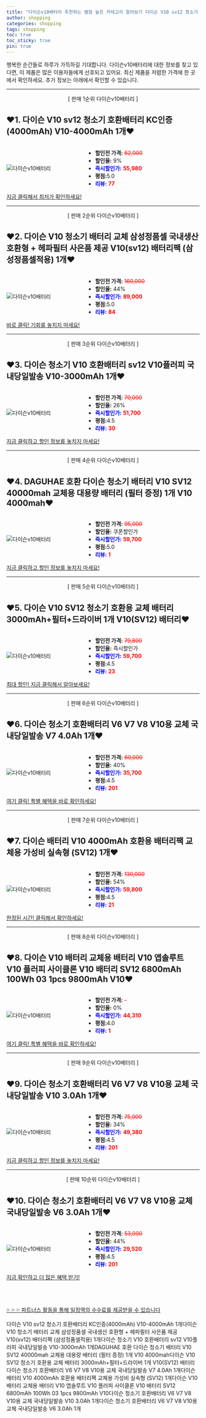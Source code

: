 ```yaml
---
title: "다이슨v10배터리 추천하는 별점 높은 카테고리 알아보기 다이슨 V10 sv12 청소기 호환배터리"
author: shopping
categories: shopping
tags: shopping
toc: true
toc_sticky: true
pin: true
---
```

행복한 순간들로 하루가 가득하길 기대합니다. 다이슨v10배터리에 대한 정보를 찾고 있다면, 이 제품은 많은 이용자들에게 선호되고 있어요. 최신 제품을 저렴한 가격에 한 곳에서 확인하세요. 추가 정보는 아래에서 확인할 수 있습니다.

---
<p class="toplist" style="margin: 0 auto; display: block; width: fit-content;">[ 판매 1순위 다이슨v10배터리 ]</p>

<h2><strong>❤️1. 다이슨 V10 sv12 청소기 호환배터리 KC인증(4000mAh) V10-4000mAh 1개❤️</strong></h2>

<div style="display: flex; align-items: center;">
    <div style="flex: 0.4;">
        <img src="https://thumbnail10.coupangcdn.com/thumbnails/remote/230x230ex/image/vendor_inventory/0756/e1096a1dafc6fadd637a1b3568a402ec999dd9b076ffbfda1a874a490bdd.jpg" alt="다이슨v10배터리" style="max-width: 100%;">
    </div>
    <div style="flex: 0.6; margin-left: 10px;">
        <ul>
            <li><strong>할인전 가격:</strong> <del style="color: red;">62,000</del></li>
            <li><strong>할인율:</strong> 9%</li>
            <li><span style='color:blue'><strong>즉시할인가:</strong></span> <span style='color:red'><strong>55,980</strong></span></li>
            <li><strong>평점:</strong>5.0</li>
            <li><span style='color:blue'><strong>리뷰:</strong></span> <span style='color:red'><strong>77</strong></span></li>
        </ul>
    </div>
</div>
<div class="center">
    <a href="https://William4Davisa.github.io?lptag=AF9450613&subid=githubio&pageKey=8051565782&traceid=V0-153&itemId=22583585981&vendorItemId=89625344734" class="myButton">
        지금 클릭해서 최저가 확인하세요!
    </a>
</div>


---
<p class="toplist" style="margin: 0 auto; display: block; width: fit-content;">[ 판매 2순위 다이슨v10배터리 ]</p>

<h2><strong>❤️2. 다이슨 V10 청소기 배터리 교체 삼성정품셀 국내생산 호환형 + 헤파필터 사은품 제공 V10(sv12) 배터리팩 (삼성정품셀적용) 1개❤️</strong></h2>

<div style="display: flex; align-items: center;">
    <div style="flex: 0.4;">
        <img src="https://thumbnail9.coupangcdn.com/thumbnails/remote/230x230ex/image/vendor_inventory/bbb5/6ff813cdf4b6dd5935eaea58cba593f26b61ac61e308a793d32bd1e0db3c.jpg" alt="다이슨v10배터리" style="max-width: 100%;">
    </div>
    <div style="flex: 0.6; margin-left: 10px;">
        <ul>
            <li><strong>할인전 가격:</strong> <del style="color: red;">160,000</del></li>
            <li><strong>할인율:</strong> 44%</li>
            <li><span style='color:blue'><strong>즉시할인가:</strong></span> <span style='color:red'><strong>89,000</strong></span></li>
            <li><strong>평점:</strong>5.0</li>
            <li><span style='color:blue'><strong>리뷰:</strong></span> <span style='color:red'><strong>84</strong></span></li>
        </ul>
    </div>
</div>
<div class="center">
    <a href="https://William4Davisa.github.io?lptag=AF9450613&subid=githubio&pageKey=7371175392&traceid=V0-153&itemId=19014736192&vendorItemId=86139296507" class="myButton">
        바로 클릭! 기회를 놓치지 마세요!
    </a>
</div>


---
<p class="toplist" style="margin: 0 auto; display: block; width: fit-content;">[ 판매 3순위 다이슨v10배터리 ]</p>

<h2><strong>❤️3. 다이슨 청소기 V10 호환배터리 sv12 V10플러피 국내당일발송 V10-3000mAh 1개❤️</strong></h2>

<div style="display: flex; align-items: center;">
    <div style="flex: 0.4;">
        <img src="https://thumbnail9.coupangcdn.com/thumbnails/remote/230x230ex/image/vendor_inventory/b0aa/f58946ff253095bc6b031bad24849ca61e7e9617547fd20b318734370610.jpg" alt="다이슨v10배터리" style="max-width: 100%;">
    </div>
    <div style="flex: 0.6; margin-left: 10px;">
        <ul>
            <li><strong>할인전 가격:</strong> <del style="color: red;">70,000</del></li>
            <li><strong>할인율:</strong> 26%</li>
            <li><span style='color:blue'><strong>즉시할인가:</strong></span> <span style='color:red'><strong>51,700</strong></span></li>
            <li><strong>평점:</strong>4.5</li>
            <li><span style='color:blue'><strong>리뷰:</strong></span> <span style='color:red'><strong>30</strong></span></li>
        </ul>
    </div>
</div>
<div class="center">
    <a href="https://William4Davisa.github.io?lptag=AF9450613&subid=githubio&pageKey=7173192650&traceid=V0-153&itemId=18076274728&vendorItemId=85229348323" class="myButton">
        지금 클릭하고 할인 정보를 놓치지 마세요!
    </a>
</div>


---
<p class="toplist" style="margin: 0 auto; display: block; width: fit-content;">[ 판매 4순위 다이슨v10배터리 ]</p>

<h2><strong>❤️4. DAGUHAE 호환 다이슨 청소기 배터리 V10 SV12 40000mah 교체용 대용량 배터리 (필터 증정) 1개 V10 4000mah❤️</strong></h2>

<div style="display: flex; align-items: center;">
    <div style="flex: 0.4;">
        <img src="https://thumbnail7.coupangcdn.com/thumbnails/remote/230x230ex/image/vendor_inventory/3c3a/37a06840c439ccce46f762ef5bc4fb1463c4dde740c3123b3cf3205ac76f.jpg" alt="다이슨v10배터리" style="max-width: 100%;">
    </div>
    <div style="flex: 0.6; margin-left: 10px;">
        <ul>
            <li><strong>할인전 가격:</strong> <del style="color: red;">95,000</del></li>
            <li><strong>할인율:</strong> 쿠폰할인가</li>
            <li><span style='color:blue'><strong>즉시할인가:</strong></span> <span style='color:red'><strong>59,700</strong></span></li>
            <li><strong>평점:</strong>5.0</li>
            <li><span style='color:blue'><strong>리뷰:</strong></span> <span style='color:red'><strong>1</strong></span></li>
        </ul>
    </div>
</div>
<div class="center">
    <a href="https://William4Davisa.github.io?lptag=AF9450613&subid=githubio&pageKey=8068627595&traceid=V0-153&itemId=22701091745&vendorItemId=89833100783" class="myButton">
        지금 클릭하고 할인 정보를 놓치지 마세요!
    </a>
</div>


---
<p class="toplist" style="margin: 0 auto; display: block; width: fit-content;">[ 판매 5순위 다이슨v10배터리 ]</p>

<h2><strong>❤️5. 다이슨 V10 SV12 청소기 호환용 교체 배터리 3000mAh+필터+드라이버 1개 V10(SV12) 배터리❤️</strong></h2>

<div style="display: flex; align-items: center;">
    <div style="flex: 0.4;">
        <img src="https://thumbnail7.coupangcdn.com/thumbnails/remote/230x230ex/image/vendor_inventory/bc3c/6adfee36d47ff4aa7c9ab31f3e1836d780919dfbcfaa08e72091ddf4e7f3.jpg" alt="다이슨v10배터리" style="max-width: 100%;">
    </div>
    <div style="flex: 0.6; margin-left: 10px;">
        <ul>
            <li><strong>할인전 가격:</strong> <del style="color: red;">79,800</del></li>
            <li><strong>할인율:</strong> 즉시할인가</li>
            <li><span style='color:blue'><strong>즉시할인가:</strong></span> <span style='color:red'><strong>59,700</strong></span></li>
            <li><strong>평점:</strong>4.5</li>
            <li><span style='color:blue'><strong>리뷰:</strong></span> <span style='color:red'><strong>23</strong></span></li>
        </ul>
    </div>
</div>
<div class="center">
    <a href="https://William4Davisa.github.io?lptag=AF9450613&subid=githubio&pageKey=7707070491&traceid=V0-153&itemId=20649598252&vendorItemId=87749806495" class="myButton">
        최대 할인! 지금 클릭해서 알아보세요!
    </a>
</div>


---
<p class="toplist" style="margin: 0 auto; display: block; width: fit-content;">[ 판매 6순위 다이슨v10배터리 ]</p>

<h2><strong>❤️6. 다이슨 청소기 호환배터리 V6 V7 V8 V10용 교체 국내당일발송 V7 4.0Ah 1개❤️</strong></h2>

<div style="display: flex; align-items: center;">
    <div style="flex: 0.4;">
        <img src="https://thumbnail7.coupangcdn.com/thumbnails/remote/230x230ex/image/vendor_inventory/e73d/57e56817eabd991257a16a262ba6e19cd5fe632decd78799433cc399f8f5.jpg" alt="다이슨v10배터리" style="max-width: 100%;">
    </div>
    <div style="flex: 0.6; margin-left: 10px;">
        <ul>
            <li><strong>할인전 가격:</strong> <del style="color: red;">60,000</del></li>
            <li><strong>할인율:</strong> 40%</li>
            <li><span style='color:blue'><strong>즉시할인가:</strong></span> <span style='color:red'><strong>35,700</strong></span></li>
            <li><strong>평점:</strong>4.5</li>
            <li><span style='color:blue'><strong>리뷰:</strong></span> <span style='color:red'><strong>201</strong></span></li>
        </ul>
    </div>
</div>
<div class="center">
    <a href="https://William4Davisa.github.io?lptag=AF9450613&subid=githubio&pageKey=7211979352&traceid=V0-153&itemId=18253871673&vendorItemId=86077895262" class="myButton">
        여기 클릭! 특별 혜택을 바로 확인하세요!
    </a>
</div>


---
<p class="toplist" style="margin: 0 auto; display: block; width: fit-content;">[ 판매 7순위 다이슨v10배터리 ]</p>

<h2><strong>❤️7. 다이슨 배터리 V10 4000mAh 호환용 배터리팩 교체용 가성비 실속형 (SV12) 1개❤️</strong></h2>

<div style="display: flex; align-items: center;">
    <div style="flex: 0.4;">
        <img src="https://thumbnail10.coupangcdn.com/thumbnails/remote/230x230ex/image/vendor_inventory/b81c/a4050e4d7a12d9240a1fefe6172e59a734cc7c187e8d83310eed672191bf.jpg" alt="다이슨v10배터리" style="max-width: 100%;">
    </div>
    <div style="flex: 0.6; margin-left: 10px;">
        <ul>
            <li><strong>할인전 가격:</strong> <del style="color: red;">130,000</del></li>
            <li><strong>할인율:</strong> 54%</li>
            <li><span style='color:blue'><strong>즉시할인가:</strong></span> <span style='color:red'><strong>59,800</strong></span></li>
            <li><strong>평점:</strong>4.5</li>
            <li><span style='color:blue'><strong>리뷰:</strong></span> <span style='color:red'><strong>21</strong></span></li>
        </ul>
    </div>
</div>
<div class="center">
    <a href="https://William4Davisa.github.io?lptag=AF9450613&subid=githubio&pageKey=7853971877&traceid=V0-153&itemId=21414776527&vendorItemId=88471065295" class="myButton">
        한정된 시간! 클릭해서 확인하세요!
    </a>
</div>


---
<p class="toplist" style="margin: 0 auto; display: block; width: fit-content;">[ 판매 8순위 다이슨v10배터리 ]</p>

<h2><strong>❤️8. 다이슨 V10 배터리 교체용 배터리 V10 앱솔루트 V10 플러피 사이클론 V10 배터리 SV12 6800mAh 100Wh 03 1pcs 9800mAh V10❤️</strong></h2>

<div style="display: flex; align-items: center;">
    <div style="flex: 0.4;">
        <img src="https://thumbnail6.coupangcdn.com/thumbnails/remote/230x230ex/image/vendor_inventory/2416/ae92e669fcaed740c44c4d5a18bd0585ae156b5774c2a29a63c4402a552c.jpg" alt="다이슨v10배터리" style="max-width: 100%;">
    </div>
    <div style="flex: 0.6; margin-left: 10px;">
        <ul>
            <li><strong>할인전 가격:</strong> <del style="color: red;">-</del></li>
            <li><strong>할인율:</strong> 0%</li>
            <li><span style='color:blue'><strong>즉시할인가:</strong></span> <span style='color:red'><strong>44,310</strong></span></li>
            <li><strong>평점:</strong>4.0</li>
            <li><span style='color:blue'><strong>리뷰:</strong></span> <span style='color:red'><strong>1</strong></span></li>
        </ul>
    </div>
</div>
<div class="center">
    <a href="https://William4Davisa.github.io?lptag=AF9450613&subid=githubio&pageKey=7846163568&traceid=V0-153&itemId=21373051185&vendorItemId=90432530546" class="myButton">
        여기 클릭! 특별 혜택을 바로 확인하세요!
    </a>
</div>


---
<p class="toplist" style="margin: 0 auto; display: block; width: fit-content;">[ 판매 9순위 다이슨v10배터리 ]</p>

<h2><strong>❤️9. 다이슨 청소기 호환배터리 V6 V7 V8 V10용 교체 국내당일발송 V10 3.0Ah 1개❤️</strong></h2>

<div style="display: flex; align-items: center;">
    <div style="flex: 0.4;">
        <img src="https://thumbnail7.coupangcdn.com/thumbnails/remote/230x230ex/image/vendor_inventory/e73d/57e56817eabd991257a16a262ba6e19cd5fe632decd78799433cc399f8f5.jpg" alt="다이슨v10배터리" style="max-width: 100%;">
    </div>
    <div style="flex: 0.6; margin-left: 10px;">
        <ul>
            <li><strong>할인전 가격:</strong> <del style="color: red;">75,000</del></li>
            <li><strong>할인율:</strong> 34%</li>
            <li><span style='color:blue'><strong>즉시할인가:</strong></span> <span style='color:red'><strong>49,380</strong></span></li>
            <li><strong>평점:</strong>4.5</li>
            <li><span style='color:blue'><strong>리뷰:</strong></span> <span style='color:red'><strong>201</strong></span></li>
        </ul>
    </div>
</div>
<div class="center">
    <a href="https://William4Davisa.github.io?lptag=AF9450613&subid=githubio&pageKey=7211979352&traceid=V0-153&itemId=18253871670&vendorItemId=86077895251" class="myButton">
        지금 클릭하고 할인 정보를 놓치지 마세요!
    </a>
</div>


---
<p class="toplist" style="margin: 0 auto; display: block; width: fit-content;">[ 판매 10순위 다이슨v10배터리 ]</p>

<h2><strong>❤️10. 다이슨 청소기 호환배터리 V6 V7 V8 V10용 교체 국내당일발송 V6 3.0Ah 1개❤️</strong></h2>

<div style="display: flex; align-items: center;">
    <div style="flex: 0.4;">
        <img src="https://thumbnail7.coupangcdn.com/thumbnails/remote/230x230ex/image/vendor_inventory/e73d/57e56817eabd991257a16a262ba6e19cd5fe632decd78799433cc399f8f5.jpg" alt="다이슨v10배터리" style="max-width: 100%;">
    </div>
    <div style="flex: 0.6; margin-left: 10px;">
        <ul>
            <li><strong>할인전 가격:</strong> <del style="color: red;">53,000</del></li>
            <li><strong>할인율:</strong> 44%</li>
            <li><span style='color:blue'><strong>즉시할인가:</strong></span> <span style='color:red'><strong>29,520</strong></span></li>
            <li><strong>평점:</strong>4.5</li>
            <li><span style='color:blue'><strong>리뷰:</strong></span> <span style='color:red'><strong>201</strong></span></li>
        </ul>
    </div>
</div>
<div class="center">
    <a href="https://William4Davisa.github.io?lptag=AF9450613&subid=githubio&pageKey=7211979352&traceid=V0-153&itemId=18253871667&vendorItemId=86077895271" class="myButton">
        지금 확인하고 더 많은 혜택 받기!
    </a>
</div>

<br><br><br>[💦 💦 💦 파트너스 활동을 통해 일정액의 수수료를 제공받을 수 있습니다](https://link.coupang.com/a/bcpT2c)<br><br>다이슨 V10 sv12 청소기 호환배터리 KC인증(4000mAh) V10-4000mAh 1개다이슨 V10 청소기 배터리 교체 삼성정품셀 국내생산 호환형 + 헤파필터 사은품 제공 V10(sv12) 배터리팩 (삼성정품셀적용) 1개다이슨 청소기 V10 호환배터리 sv12 V10플러피 국내당일발송 V10-3000mAh 1개DAGUHAE 호환 다이슨 청소기 배터리 V10 SV12 40000mah 교체용 대용량 배터리 (필터 증정) 1개 V10 4000mah다이슨 V10 SV12 청소기 호환용 교체 배터리 3000mAh+필터+드라이버 1개 V10(SV12) 배터리다이슨 청소기 호환배터리 V6 V7 V8 V10용 교체 국내당일발송 V7 4.0Ah 1개다이슨 배터리 V10 4000mAh 호환용 배터리팩 교체용 가성비 실속형 (SV12) 1개다이슨 V10 배터리 교체용 배터리 V10 앱솔루트 V10 플러피 사이클론 V10 배터리 SV12 6800mAh 100Wh 03 1pcs 9800mAh V10다이슨 청소기 호환배터리 V6 V7 V8 V10용 교체 국내당일발송 V10 3.0Ah 1개다이슨 청소기 호환배터리 V6 V7 V8 V10용 교체 국내당일발송 V6 3.0Ah 1개